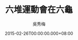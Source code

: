 ---
issue: 110
title: 六堆運動會在六龜
author: 吳秀梅
language: 南四縣
date: 2015-02-26T00:00:00.000+08:00
topic: 文史
difficulty: 1
wikidata: Q98095939
wikidata_link: https://www.wikidata.org/wiki/Q98095939
---